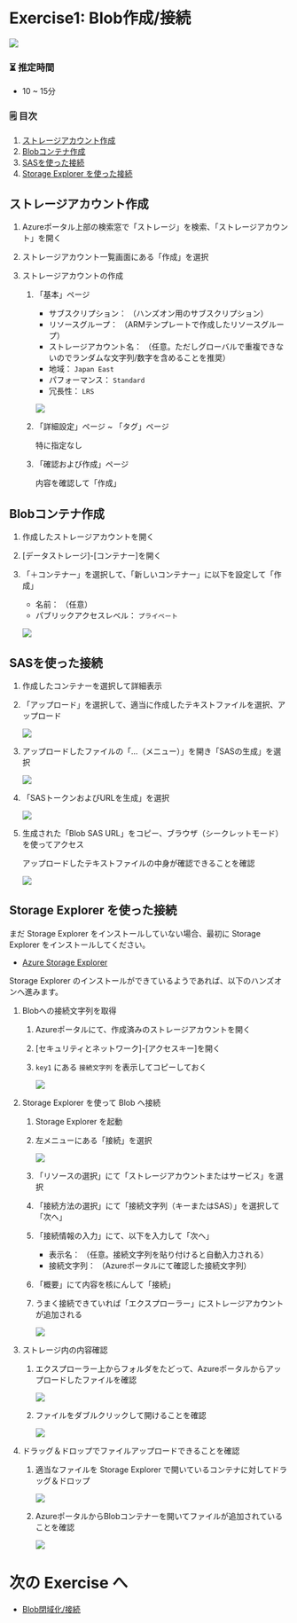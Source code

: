 # Exercise1: Blob作成/接続

![](images/ex01-0000-blob.png)

### ⏳ 推定時間

- 10 ~ 15分

### 🗒️ 目次

1. [ストレージアカウント作成](#ストレージアカウント作成)
1. [Blobコンテナ作成](#blobコンテナ作成)
1. [SASを使った接続](#sasを使った接続)
1. [Storage Explorer を使った接続](#storage-explorer-を使った接続)


## ストレージアカウント作成

1. Azureポータル上部の検索窓で「ストレージ」を検索、「ストレージアカウント」を開く

1. ストレージアカウント一覧画面にある「作成」を選択

1. ストレージアカウントの作成

    1. 「基本」ページ

        * サブスクリプション： （ハンズオン用のサブスクリプション）
        * リソースグループ： （ARMテンプレートで作成したリソースグループ）
        * ストレージアカウント名： （任意。ただしグローバルで重複できないのでランダムな文字列/数字を含めることを推奨）
        * 地域： `Japan East`
        * パフォーマンス： `Standard`
        * 冗長性： `LRS`

        ![](images/ex01-0101-blob.png)

    1. 「詳細設定」ページ ~ 「タグ」ページ

        特に指定なし

    1. 「確認および作成」ページ

        内容を確認して「作成」


## Blobコンテナ作成

1. 作成したストレージアカウントを開く

1. [データストレージ]-[コンテナー]を開く

1. 「＋コンテナー」を選択して、「新しいコンテナー」に以下を設定して「作成」

    * 名前： （任意）
    * パブリックアクセスレベル： `プライベート`

    ![](images/ex01-0201-blob.png)

## SASを使った接続

1. 作成したコンテナーを選択して詳細表示

1. 「アップロード」を選択して、適当に作成したテキストファイルを選択、アップロード

    ![](images/ex01-0202-blob.png)

1. アップロードしたファイルの「…（メニュー）」を開き「SASの生成」を選択

    ![](images/ex01-0301-blob.png)

1. 「SASトークンおよびURLを生成」を選択

    ![](images/ex01-0302-blob.png)

1. 生成された「Blob SAS URL」をコピー、ブラウザ（シークレットモード）を使ってアクセス

    アップロードしたテキストファイルの中身が確認できることを確認

    ![](images/ex01-0303-blob.png)


## Storage Explorer を使った接続

まだ Storage Explorer をインストールしていない場合、最初に Storage Explorer をインストールしてください。

* [Azure Storage Explorer](https://azure.microsoft.com/ja-jp/products/storage/storage-explorer/#overview)

Storage Explorer のインストールができているようであれば、以下のハンズオンへ進みます。

1. Blobへの接続文字列を取得

    1. Azureポータルにて、作成済みのストレージアカウントを開く

    1. [セキュリティとネットワーク]-[アクセスキー]を開く

    1. `key1` にある `接続文字列` を表示してコピーしておく

        ![](images/ex01-0401-blob.png)

1. Storage Explorer を使って Blob へ接続

    1. Storage Explorer を起動

    1. 左メニューにある「接続」を選択

        ![](images/ex01-0402-blob.png)

    1. 「リソースの選択」にて「ストレージアカウントまたはサービス」を選択

    1. 「接続方法の選択」にて「接続文字列（キーまたはSAS）」を選択して「次へ」

    1. 「接続情報の入力」にて、以下を入力して「次へ」

        * 表示名： （任意。接続文字列を貼り付けると自動入力される）
        * 接続文字列： （Azureポータルにて確認した接続文字列）

    1. 「概要」にて内容を核にんして「接続」

    1. うまく接続できていれば「エクスプローラー」にストレージアカウントが追加される

        ![](images/ex01-0403-blob.png)

1. ストレージ内の内容確認

    1. エクスプローラー上からフォルダをたどって、Azureポータルからアップロードしたファイルを確認

        ![](images/ex01-0404-blob.png)

    1. ファイルをダブルクリックして開けることを確認

        ![](images/ex01-0405-blob.png)

1. ドラッグ＆ドロップでファイルアップロードできることを確認

    1. 適当なファイルを Storage Explorer で開いているコンテナに対してドラッグ＆ドロップ

        ![](images/ex01-0406-blob.png)

    1. AzureポータルからBlobコンテナーを開いてファイルが追加されていることを確認

        ![](images/ex01-0407-blob.png)


# 次の Exercise へ

* [Blob閉域化/接続](exercise02.md)
